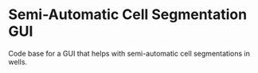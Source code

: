# Semi-Automatic Cell Segmentation GUI

Code base for a GUI that helps with semi-automatic cell segmentations in wells.
